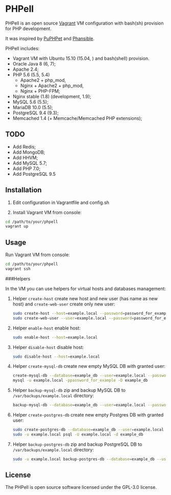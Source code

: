 PHPell
======

PHPell is an open source [Vagrant](https://www.vagrantup.com) VM configuration with bash(sh) provision for PHP development.

It was inspired by [PuPHPet](http://puphpet.com) and [Phansible](http://phansible.com).

PHPell includes:

* Vagrant VM with Ubuntu 15.10 (15.04, ) and bash(shell) provision.
* Oracle Java 8 (6, 7);
* Apache 2.4;
* PHP 5.6 (5.5, 5.4)
    * Apache2 + php_mod,
    * Nginx + Apache2 + php_mod,
    * Nginx + PHP-FPM;
* Nginx stable (1.8) (development, 1.9);
* MySQL 5.6 (5.5);
* MariaDB 10.0 (5.5);
* PostgreSQL 9.4 (9.3);
* Memcached 1.4 (+ Memcache/Memcached PHP extensions);

TODO
----

* Add Redis;
* Add MongoDB;
* Add HHVM;
* Add MySQL 5.7;
* Add PHP 7.0;
* Add PostgreSQL 9.5

Installation
------------

1. Edit configuration in Vagrantfile and config.sh

2. Install Vagrant VM from console:

```bash
cd /path/to/your/phpell
vagrant up
```

Usage
-----

Run Vagrant VM from console:

```bash
cd /path/to/your/phpell
vagrant ssh
```

###Helpers

In the VM you can use helpers for virtual hosts and databases management:

1. Helper `create-host` create new host and new user (has name as new host) and `create-web-user` create only new user:
    
    ```bash
    sudo create-host --host=example.local --password=password_for_example
    sudo create-web-user --user=example.local --password=password_for_example
    ```

2. Helper `enable-host` enable host:

    ```bash
    sudo enable-host --host=example.local
    ```

3. Helper `disable-host` disable host:

    ```bash
    sudo disable-host --host=example.local
    ```

4. Helper `create-mysql-db` create new empty MySQL DB with granted user:

    ```bash
    create-mysql-db --database=example_db --user=example.local --password=password_for_example --root=root_password
    mysql -u example.local -ppassword_for_example -D example_db
    ```

5. Helper `backup-mysql-db` zip and backup MySQL DB to `/var/backups/example.local` directory:

    ```bash
    backup-mysql-db --database=example_db --user=example.local --password=password_for_example
    ```

6. Helper `create-postgres-db` create new empty Postgres DB with granted user:

    ```bash
    sudo create-postgres-db --database=example_db --user=example.local --password=password_for_example
    sudo -u example.local psql -U example.local -d example_db
    ```

7. Helper `backup-postgres-db` zip and backup PostgreSQL DB to `/var/backups/example.local` directory:

    ```bash
    sudo -u example.local backup-postgres-db --database=example_db --user=example.local
    ```

License
-------

The PHPell is open source software licensed under the GPL-3.0 license.
